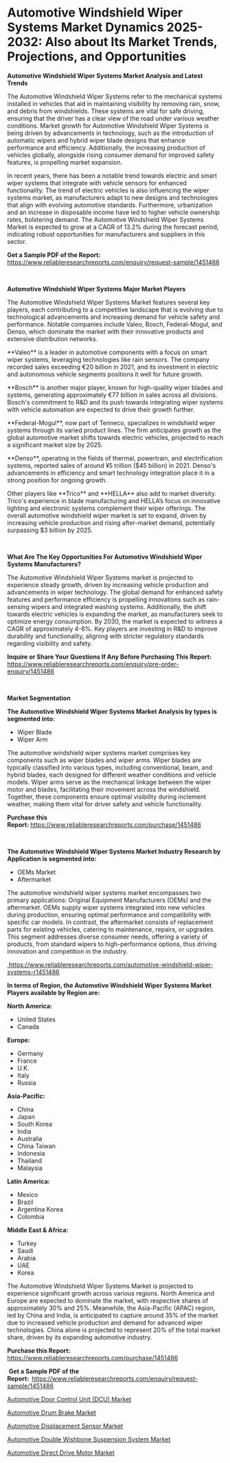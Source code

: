 <p><h1>Automotive Windshield Wiper Systems Market Dynamics 2025-2032: Also about Its Market Trends, Projections, and Opportunities</h1></p><p><strong>Automotive Windshield Wiper Systems Market Analysis and Latest Trends</strong></p>
<p><p>The Automotive Windshield Wiper Systems refer to the mechanical systems installed in vehicles that aid in maintaining visibility by removing rain, snow, and debris from windshields. These systems are vital for safe driving, ensuring that the driver has a clear view of the road under various weather conditions. Market growth for Automotive Windshield Wiper Systems is being driven by advancements in technology, such as the introduction of automatic wipers and hybrid wiper blade designs that enhance performance and efficiency. Additionally, the increasing production of vehicles globally, alongside rising consumer demand for improved safety features, is propelling market expansion.</p><p>In recent years, there has been a notable trend towards electric and smart wiper systems that integrate with vehicle sensors for enhanced functionality. The trend of electric vehicles is also influencing the wiper systems market, as manufacturers adapt to new designs and technologies that align with evolving automotive standards. Furthermore, urbanization and an increase in disposable income have led to higher vehicle ownership rates, bolstering demand. The Automotive Windshield Wiper Systems Market is expected to grow at a CAGR of 13.2% during the forecast period, indicating robust opportunities for manufacturers and suppliers in this sector.</p></p>
<p><strong>Get a Sample PDF of the Report:&nbsp;</strong> <a href="https://www.reliableresearchreports.com/enquiry/request-sample/1451486?utm_campaign=120&utm_medium=2&utm_source=Github&utm_content=ia&utm_term=30032025&utm_id=automotive-windshield-wiper-systems">https://www.reliableresearchreports.com/enquiry/request-sample/1451486</a></p>
<p>&nbsp;</p>
<p><strong>Automotive Windshield Wiper Systems Major Market Players</strong></p>
<p><p>The Automotive Windshield Wiper Systems Market features several key players, each contributing to a competitive landscape that is evolving due to technological advancements and increasing demand for vehicle safety and performance. Notable companies include Valeo, Bosch, Federal-Mogul, and Denso, which dominate the market with their innovative products and extensive distribution networks.</p><p>**Valeo** is a leader in automotive components with a focus on smart wiper systems, leveraging technologies like rain sensors. The company recorded sales exceeding €20 billion in 2021, and its investment in electric and autonomous vehicle segments positions it well for future growth.</p><p>**Bosch** is another major player, known for high-quality wiper blades and systems, generating approximately €77 billion in sales across all divisions. Bosch's commitment to R&D and its push towards integrating wiper systems with vehicle automation are expected to drive their growth further.</p><p>**Federal-Mogul**, now part of Tenneco, specializes in windshield wiper systems through its varied product lines. The firm anticipates growth as the global automotive market shifts towards electric vehicles, projected to reach a significant market size by 2025.</p><p>**Denso**, operating in the fields of thermal, powertrain, and electrification systems, reported sales of around ¥5 trillion ($45 billion) in 2021. Denso's advancements in efficiency and smart technology integration place it in a strong position for ongoing growth.</p><p>Other players like **Trico** and **HELLA** also add to market diversity. Trico's experience in blade manufacturing and HELLA’s focus on innovative lighting and electronic systems complement their wiper offerings. The overall automotive windshield wiper market is set to expand, driven by increasing vehicle production and rising after-market demand, potentially surpassing $3 billion by 2025.</p></p>
<p>&nbsp;</p>
<p><strong>What Are The Key Opportunities For Automotive Windshield Wiper Systems Manufacturers?</strong></p>
<p><p>The Automotive Windshield Wiper Systems market is projected to experience steady growth, driven by increasing vehicle production and advancements in wiper technology. The global demand for enhanced safety features and performance efficiency is propelling innovations such as rain-sensing wipers and integrated washing systems. Additionally, the shift towards electric vehicles is expanding the market, as manufacturers seek to optimize energy consumption. By 2030, the market is expected to witness a CAGR of approximately 4-6%. Key players are investing in R&D to improve durability and functionality, aligning with stricter regulatory standards regarding visibility and safety.</p></p>
<p><strong>Inquire or Share Your Questions If Any Before Purchasing This Report:</strong> <a href="https://www.reliableresearchreports.com/enquiry/pre-order-enquiry/1451486?utm_campaign=120&utm_medium=2&utm_source=Github&utm_content=ia&utm_term=30032025&utm_id=automotive-windshield-wiper-systems">https://www.reliableresearchreports.com/enquiry/pre-order-enquiry/1451486</a></p>
<p>&nbsp;</p>
<p><strong>Market Segmentation</strong></p>
<p><strong>The Automotive Windshield Wiper Systems Market Analysis by types is segmented into:</strong></p>
<p><ul><li>Wiper Blade</li><li>Wiper Arm</li></ul></p>
<p><p>The automotive windshield wiper systems market comprises key components such as wiper blades and wiper arms. Wiper blades are typically classified into various types, including conventional, beam, and hybrid blades, each designed for different weather conditions and vehicle models. Wiper arms serve as the mechanical linkage between the wiper motor and blades, facilitating their movement across the windshield. Together, these components ensure optimal visibility during inclement weather, making them vital for driver safety and vehicle functionality.</p></p>
<p><strong>Purchase this Report:&nbsp;</strong><a href="https://www.reliableresearchreports.com/purchase/1451486?utm_campaign=120&utm_medium=2&utm_source=Github&utm_content=ia&utm_term=30032025&utm_id=automotive-windshield-wiper-systems">https://www.reliableresearchreports.com/purchase/1451486</a></p>
<p>&nbsp;</p>
<p><strong>The Automotive Windshield Wiper Systems Market Industry Research by Application is segmented into:</strong></p>
<p><ul><li>OEMs Market</li><li>Aftermarket</li></ul></p>
<p><p>The automotive windshield wiper systems market encompasses two primary applications: Original Equipment Manufacturers (OEMs) and the aftermarket. OEMs supply wiper systems integrated into new vehicles during production, ensuring optimal performance and compatibility with specific car models. In contrast, the aftermarket consists of replacement parts for existing vehicles, catering to maintenance, repairs, or upgrades. This segment addresses diverse consumer needs, offering a variety of products, from standard wipers to high-performance options, thus driving innovation and competition in the industry.</p></p>
<p><a href="https://www.reliableresearchreports.com/automotive-windshield-wiper-systems-r1451486?utm_campaign=120&utm_medium=2&utm_source=Github&utm_content=ia&utm_term=30032025&utm_id=automotive-windshield-wiper-systems">&nbsp;https://www.reliableresearchreports.com/automotive-windshield-wiper-systems-r1451486</a></p>
<p><strong>In terms of Region, the Automotive Windshield Wiper Systems Market Players available by Region are:</strong></p>
<p>
    <p> <strong> North America: </strong>
        <ul>
            <li>United States</li>
            <li>Canada</li>
        </ul>
        </p> 
    <p> <strong> Europe: </strong>
        <ul>
            <li>Germany</li>
            <li>France</li>
            <li>U.K.</li>
            <li>Italy</li>
            <li>Russia</li>
        </ul>
        </p> 
    <p> <strong> Asia-Pacific: </strong>
        <ul>
            <li>China</li>
            <li>Japan</li>
            <li>South Korea</li>
            <li>India</li>
            <li>Australia</li>
            <li>China Taiwan</li>
            <li>Indonesia</li>
            <li>Thailand</li>
            <li>Malaysia</li>
        </ul>
        </p> 
    <p> <strong> Latin America: </strong>
        <ul>
            <li>Mexico</li>
            <li>Brazil</li>
            <li>Argentina Korea</li>
            <li>Colombia</li>
        </ul>
        </p> 
    <p> <strong> Middle East & Africa: </strong>
        <ul>
            <li>Turkey</li>
            <li>Saudi</li>
            <li>Arabia</li>
            <li>UAE</li>
            <li>Korea</li>
        </ul>
    </p>
    </p>
<p><p>The Automotive Windshield Wiper Systems Market is projected to experience significant growth across various regions. North America and Europe are expected to dominate the market, with respective shares of approximately 30% and 25%. Meanwhile, the Asia-Pacific (APAC) region, led by China and India, is anticipated to capture around 35% of the market due to increased vehicle production and demand for advanced wiper technologies. China alone is projected to represent 20% of the total market share, driven by its expanding automotive industry.</p></p>
<p><strong>Purchase this Report: </strong><a href="https://www.reliableresearchreports.com/purchase/1451486?utm_campaign=120&utm_medium=2&utm_source=Github&utm_content=ia&utm_term=30032025&utm_id=automotive-windshield-wiper-systems">https://www.reliableresearchreports.com/purchase/1451486</a></p>
<p>&nbsp;<strong>Get a Sample PDF of the Report:&nbsp;&nbsp;</strong><a href="https://www.reliableresearchreports.com/enquiry/request-sample/1451486?utm_campaign=120&utm_medium=2&utm_source=Github&utm_content=ia&utm_term=30032025&utm_id=automotive-windshield-wiper-systems">https://www.reliableresearchreports.com/enquiry/request-sample/1451486</a></p>
<p><strong></strong></p>
<p><p><a href="https://github.com/dukawashviro/Market-Research-Report-List-1/blob/main/automotive-door-control-unit-dcu-market.md?utm_campaign=120&utm_medium=2&utm_source=Github&utm_content=ia&utm_term=30032025&utm_id=automotive-windshield-wiper-systems">Automotive Door Control Unit (DCU) Market</a></p><p><a href="https://github.com/timayuethem/Market-Research-Report-List-1/blob/main/automotive-drum-brake-market.md?utm_campaign=120&utm_medium=2&utm_source=Github&utm_content=ia&utm_term=30032025&utm_id=automotive-windshield-wiper-systems">Automotive Drum Brake Market</a></p><p><a href="https://github.com/molayrabeta/Market-Research-Report-List-1/blob/main/automotive-displacement-sensor-market.md?utm_campaign=120&utm_medium=2&utm_source=Github&utm_content=ia&utm_term=30032025&utm_id=automotive-windshield-wiper-systems">Automotive Displacement Sensor Market</a></p><p><a href="https://github.com/rembaentin6f/Market-Research-Report-List-1/blob/main/automotive-double-wishbone-suspension-system-market.md?utm_campaign=120&utm_medium=2&utm_source=Github&utm_content=ia&utm_term=30032025&utm_id=automotive-windshield-wiper-systems">Automotive Double Wishbone Suspension System Market</a></p><p><a href="https://github.com/koopalujale2/Market-Research-Report-List-1/blob/main/automotive-direct-drive-motor-market.md?utm_campaign=120&utm_medium=2&utm_source=Github&utm_content=ia&utm_term=30032025&utm_id=automotive-windshield-wiper-systems">Automotive Direct Drive Motor Market</a></p></p>